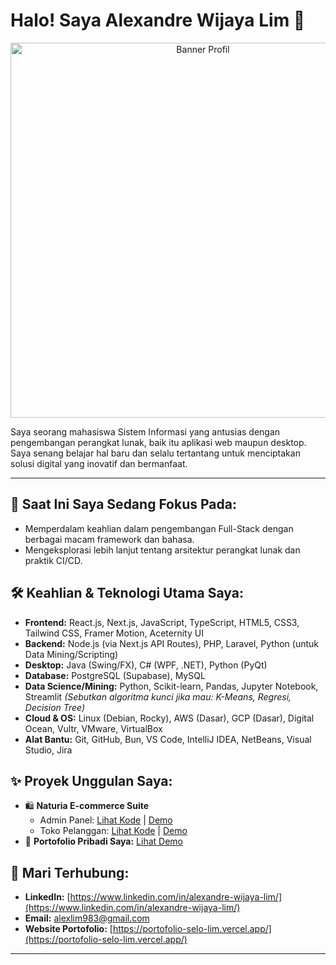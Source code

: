 # Halo! Saya Alexandre Wijaya Lim 👋

<p align="center">
  <img src="LINK_KE_BANNER_ATAU_GIF_KEREN_ANDA.gif" alt="Banner Profil" width="600"/> 
  </p>

Saya seorang mahasiswa Sistem Informasi yang antusias dengan pengembangan perangkat lunak, baik itu aplikasi web maupun desktop. Saya senang belajar hal baru dan selalu tertantang untuk menciptakan solusi digital yang inovatif dan bermanfaat.

---

## 🌱 Saat Ini Saya Sedang Fokus Pada:

* Memperdalam keahlian dalam pengembangan Full-Stack dengan berbagai macam framework dan bahasa.
* Mengeksplorasi lebih lanjut tentang arsitektur perangkat lunak dan praktik CI/CD.

## 🛠️ Keahlian & Teknologi Utama Saya:

* **Frontend:** React.js, Next.js, JavaScript, TypeScript, HTML5, CSS3, Tailwind CSS, Framer Motion, Aceternity UI
* **Backend:** Node.js (via Next.js API Routes), PHP, Laravel, Python (untuk Data Mining/Scripting)
* **Desktop:** Java (Swing/FX), C# (WPF, .NET), Python (PyQt)
* **Database:** PostgreSQL (Supabase), MySQL
* **Data Science/Mining:** Python, Scikit-learn, Pandas, Jupyter Notebook, Streamlit *(Sebutkan algoritma kunci jika mau: K-Means, Regresi, Decision Tree)*
* **Cloud & OS:** Linux (Debian, Rocky), AWS (Dasar), GCP (Dasar), Digital Ocean, Vultr, VMware, VirtualBox
* **Alat Bantu:** Git, GitHub, Bun, VS Code, IntelliJ IDEA, NetBeans, Visual Studio, Jira

## ✨ Proyek Unggulan Saya:

* 🛍️ **Naturia E-commerce Suite**
    * Admin Panel: [Lihat Kode](LINK_KE_REPO_NATURIA_ADMIN) | [Demo](LINK_KE_DEMO_NATURIA_ADMIN)
    * Toko Pelanggan: [Lihat Kode](LINK_KE_REPO_NATURIA_PELANGGAN) | [Demo](LINK_KE_DEMO_NATURIA_PELANGGAN)
* 💼 **Portofolio Pribadi Saya:** [Lihat Demo](https://portofolio-selo-lim.vercel.app/)

## 🔗 Mari Terhubung:

* **LinkedIn:** [https://www.linkedin.com/in/alexandre-wijaya-lim/](https://www.linkedin.com/in/alexandre-wijaya-lim/)
* **Email:** [alexlim983@gmail.com](mailto:alexlim983@gmail.com)
* **Website Portofolio:** [https://portofolio-selo-lim.vercel.app/](https://portofolio-selo-lim.vercel.app/)

---

<p align="center">
  </p>
